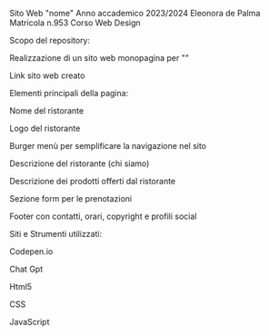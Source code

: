 Sito Web "nome"
Anno accademico 2023/2024
Eleonora de Palma
Matricola n.953
Corso Web Design


Scopo del repository:

Realizzazione di un sito web monopagina per ""

Link sito web creato

Elementi principali della pagina:

Nome del ristorante

Logo del ristorante

Burger menù per semplificare la navigazione nel sito

Descrizione del ristorante (chi siamo)

Descrizione dei prodotti offerti dal ristorante

Sezione form per le prenotazioni

Footer con contatti, orari, copyright e profili social

Siti e Strumenti utilizzati:

Codepen.io

Chat Gpt

Html5

CSS

JavaScript
